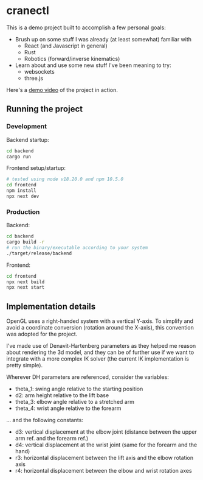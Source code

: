 # cranectl

This is a demo project built to accomplish a few personal goals:
- Brush up on some stuff I was already (at least somewhat) familiar with
  - React (and Javascript in general)
  - Rust
  - Robotics (forward/inverse kinematics)
- Learn about and use some new stuff I've been meaning to try:
  - websockets
  - three.js

Here's a [demo video](demo.webm) of the project in action.

## Running the project
### Development
Backend startup:
```bash
cd backend
cargo run
```

Frontend setup/startup:
```bash
# tested using node v18.20.0 and npm 10.5.0
cd frontend
npm install
npx next dev
```

### Production
Backend:
```bash
cd backend
cargo build -r
# run the binary/executable according to your system
./target/release/backend
```

Frontend:
```bash
cd frontend
npx next build
npx next start
```


## Implementation details

OpenGL uses a right-handed system with a vertical Y-axis. To simplify and avoid a coordinate conversion (rotation around the X-axis), this convention was adopted for the project.

I've made use of Denavit-Hartenberg parameters as they helped me reason about rendering the 3d model, and they can be of further use if we want to integrate with a more complex IK solver (the current IK implementation is pretty simple).

Wherever DH parameters are referenced, consider the variables:
- theta_1: swing angle relative to the starting position
- d2: arm height relative to the lift base
- theta_3: elbow angle relative to a stretched arm
- theta_4: wrist angle relative to the forearm

... and the following constants:
- d3: vertical displacement at the elbow joint (distance between the upper arm ref. and the forearm ref.)
- d4: vertical displacement at the wrist joint (same for the forearm and the hand)
- r3: horizontal displacement between the lift axis and the elbow rotation axis
- r4: horizontal displacement between the elbow and wrist rotation axes
